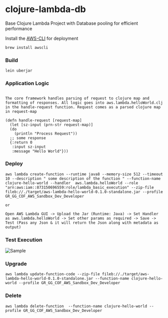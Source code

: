 # clojure-lambda-db
Base Clojure Lambda Project with Database pooling for efficient performance


Install the [AWS-CLI](https://aws.amazon.com/cli) for deployment

```
brew install awscli
```

### Build

```
lein uberjar
```

### Application Logic
```

The core framework handles parsing of request to clojure map and formatting of responses. All logic goes into aws.lambda.helloWorld.clj in the handle-request function. Request comes as a parsed clojure map in request-map

(defn handle-request [request-map]
  (let [sz-input (prn-str request-map)]
  (do
    (println "Process Request"))
  ;; some response
  {:return 0
   :input sz-input
   :message "Hello World"}))
```

### Deploy

```
aws lambda create-function --runtime java8 --memory-size 512 --timeout 10 --description " some description of the function " --function-name clojure-hello-world --handler  aws.lambda.helloWorld --role "arn:aws:iam::873150696559:role/lambda_basic_execution" --zip-file fileb://./target/aws-lambda-hello-world-0.1.0-standalone.jar --profile GR_GG_COF_AWS_Sandbox_Dev_Developer

or

Open AWS Lambda GUI -> Upload the Jar (Runtime: Java) -> Set Handler as aws.lambda.helloWorld -> Set other params as required -> Save -> Test (Pass any Json & it will return the Json along with metadata as output)
```


### Test Execution

![Sample](doc/screenshot.png)


### Upgrade

```
aws lambda update-function-code --zip-file fileb://./target/aws-lambda-hello-world-0.1.0-standalone.jar --function-name clojure-hello-world --profile GR_GG_COF_AWS_Sandbox_Dev_Developer
```


### Delete

```
aws lambda delete-function  --function-name clojure-hello-world --profile GR_GG_COF_AWS_Sandbox_Dev_Developer
```
